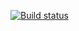 [![Build status](https://ci.appveyor.com/api/projects/status/5nd2uts7auu26b1b?svg=true)](https://ci.appveyor.com/project/lmartemyanova/hw-regexp-js)